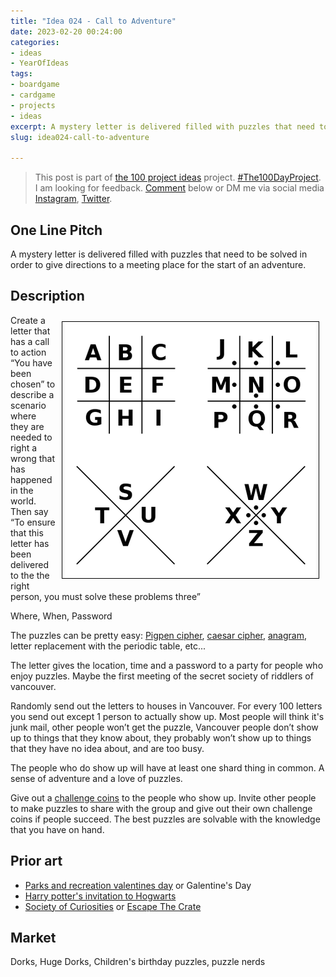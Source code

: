 ```yaml
---
title: "Idea 024 - Call to Adventure"
date: 2023-02-20 00:24:00
categories:
- ideas
- YearOfIdeas
tags:
- boardgame
- cardgame
- projects
- ideas
excerpt: A mystery letter is delivered filled with puzzles that need to be solved in order to give directions to a meeting place for the start of an adventure.
slug: idea024-call-to-adventure

---
```


> This post is part of [the 100 project ideas](/projects/2023-100-ideas/) project. [#The100DayProject](https://www.the100dayproject.org/). I am looking for feedback. <a href='#utterances-comments'>Comment</a> below or DM me via social media <a href="https://instagram.com/funvill" rel="nofollow noopener noreferrer"><i class="fab fa-fw fa-instagram" aria-hidden="true"></i><span class="label">Instagram</span></a>, <a href="https://twitter.com/funvill" rel="nofollow noopener noreferrer"><i class="fab fa-fw fa-twitter" aria-hidden="true"></i><span class="label">Twitter</span></a>.

## One Line Pitch

A mystery letter is delivered filled with puzzles that need to be solved in order to give directions to a meeting place for the start of an adventure.

## Description

<img src="/public/uploads/2023/pigpen.png " alt="pigpen" style="float: right;margin: 10px; border: 1px solid black; padding: 5px"/>Create a letter that has a call to action “You have been chosen” to describe a scenario where they are needed to right a wrong that has happened in the world. Then say “To ensure that this letter has been delivered to the the right person, you must solve these problems three”

Where, When, Password

The puzzles can be pretty easy: [Pigpen cipher](https://en.wikipedia.org/wiki/Pigpen_cipher), [caesar cipher](https://en.wikipedia.org/wiki/Caesar_cipher), [anagram](https://en.wikipedia.org/wiki/Anagram), letter replacement with the periodic table, etc...  

The letter gives the location, time and a password to a party for people who enjoy puzzles. Maybe the first meeting of the secret society of riddlers of vancouver.  

Randomly send out the letters to houses in Vancouver. For every 100 letters you send out except 1 person to actually show up. Most people will think it's junk mail, other people won’t get the puzzle, Vancouver people don’t show up to things that they know about, they probably won’t show up to things that they have no idea about, and are too busy.

The people who do show up will have at least one shard thing in common. A sense of adventure and a love of puzzles.

Give out a [challenge coins](https://en.wikipedia.org/wiki/Challenge_coin) to the people who show up. Invite other people to make puzzles to share with the group and give out their own challenge coins if people succeed. The best puzzles are solvable with the knowledge that you have on hand.

## Prior art

- [Parks and recreation valentines day](https://www.youtube.com/watch?v=9ZXUul00Gis) or Galentine's Day
- [Harry potter's invitation to Hogwarts](https://harrypottershop.co.uk/products/personalised-hogwarts-acceptance-letter)
- [Society of Curiosities](https://www.societyofcuriosities.com/) or [Escape The Crate](https://www.escape-the-crate.com/)

## Market

Dorks, Huge Dorks, Children's birthday puzzles, puzzle nerds
